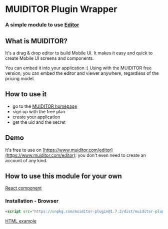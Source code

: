 # MUIDITOR Plugin Wrapper
### A simple module to use [Editor](https://www.muiditor.com/editor)

## What is MUIDITOR?
It's a drag & drop editor to build Mobile UI. It makes it easy and quick to create Mobile UI screens and components.

You can embed it into your application :) Using with the MUIDITOR free version, you can embed the editor and viewer anywhere, regardless of the pricing model.

## How to use it

* go to the [MUIDITOR homepage](https://www.muiditor.com/signup)
* sign up with the free plan
* create your application
* get the uid and the secret

## Demo

It's free to use on [https://www.muiditor.com/editor](https://www.muiditor.com/editor): you don't even need to create an account of any kind.

## How to use this module for your own

[React component](./examples/react-sample/README.md)

### Installation - Browser

```html
<script src="https://unpkg.com/muiditor-plugin@1.7.2/dist/muiditor-plugin.min.js"></script>
```

[HTML example](./examples/browser-sample/index.html)
